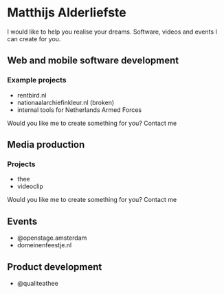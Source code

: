 # Matthijs Alderliefste
I would like to help you realise your dreams. Software, videos and events I can create for you.

## Web and mobile software development
### Example projects
- rentbird.nl
- nationaalarchiefinkleur.nl (broken)
- internal tools for Netherlands Armed Forces

Would you like me to create something for you? Contact me

## Media production
### Projects
- thee
- videoclip

Would you like me to create something for you? Contact me

## Events
- @openstage.amsterdam
- domeinenfeestje.nl

## Product development
- @qualiteathee
